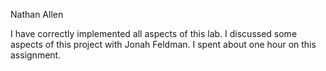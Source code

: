Nathan Allen

I have correctly implemented all aspects of this lab.
I discussed some aspects of this project with Jonah Feldman.
I spent about one hour on this assignment.